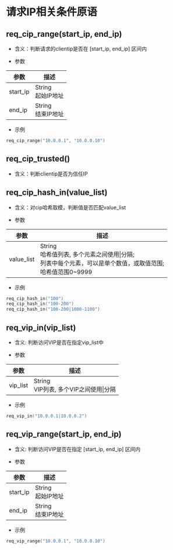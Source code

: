 # 请求IP相关条件原语

## req_cip_range(start_ip, end_ip)

* 含义：判断请求的clientip是否在 [start_ip, end_ip] 区间内

* 参数

| 参数     | 描述                   |
| -------- | ---------------------- |
| start_ip | String<br>起始IP地址   |
| end_ip   | String<br>结束IP地址   |

* 示例

```go
req_cip_range("10.0.0.1", "10.0.0.10")
```

## req_cip_trusted()

* 含义：判断clientip是否为信任IP

## req_cip_hash_in(value_list)

* 含义：对cip哈希取模，判断值是否匹配value_list

* 参数

| 参数      | 描述                   |
| --------- | ---------------------- |
| value_list | String<br>哈希值列表, 多个元素之间使用&#124;分隔; <br>列表中每个元素，可以是单个数值，或取值范围;<br>哈希值范围0~9999 |

* 示例

```go
req_cip_hash_in("100")
req_cip_hash_in("100-200")
req_cip_hash_in("100-200|1000-1100")
```

## req_vip_in(vip_list)

* 含义: 判断访问VIP是否在指定vip_list中

* 参数

| 参数      | 描述                   |
| --------- | ---------------------- |
| vip_list   | String<br>VIP列表, 多个VIP之间使用&#124;分隔 |

* 示例

```go
req_vip_in("10.0.0.1|10.0.0.2")
```

## req_vip_range(start_ip, end_ip)

* 含义: 判断访问VIP是否在指定 [start_ip, end_ip] 区间内

* 参数

| 参数     | 描述                   |
| -------- | ---------------------- |
| start_ip | String<br>起始IP地址   |
| end_ip   | String<br>结束IP地址   |

* 示例

```go
req_vip_range("10.0.0.1", "10.0.0.10")
```

